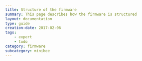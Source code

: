 ```yaml
---
title: Structure of the firmware
summary: This page describes how the firmware is structured
layout: documentation
type: guide
creation-date: 2017-02-06
tags: 
    - expert
    - todo
category: firmware
subcategory: minibee
---
```


